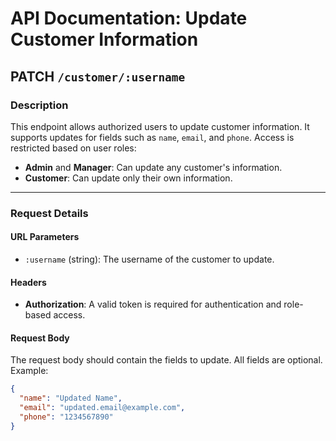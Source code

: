 # API Documentation: Update Customer Information

## PATCH `/customer/:username`

### Description
This endpoint allows authorized users to update customer information. It supports updates for fields such as `name`, `email`, and `phone`. Access is restricted based on user roles:
- **Admin** and **Manager**: Can update any customer's information.
- **Customer**: Can update only their own information.

---

### Request Details

#### URL Parameters
- `:username` (string): The username of the customer to update.

#### Headers
- **Authorization**: A valid token is required for authentication and role-based access.

#### Request Body
The request body should contain the fields to update. All fields are optional. Example:
```json
{
  "name": "Updated Name",
  "email": "updated.email@example.com",
  "phone": "1234567890"
}
